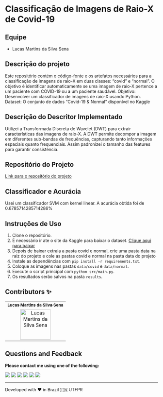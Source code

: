 # Classificação de Imagens de Raio-X de Covid-19

## Equipe
- Lucas Martins da Silva Sena


## Descrição do projeto
Este repositório contém o código-fonte e os artefatos necessários para a classificação de imagens de raio-X em duas classes: “covid” e “normal”. O objetivo é identificar automaticamente se uma imagem de raio-X pertence a um paciente com COVID-19 ou a um paciente saudável.
Objetivo: Desenvolver um classificador de imagens de raio-X usando Python.
Dataset: O conjunto de dados “Covid-19 & Normal” disponível no Kaggle


## Descrição do Descritor Implementado
Utilizei a Transformada Discreta de Wavelet (DWT) para extrair características das imagens de raio-X. A DWT permite decompor a imagem em diferentes sub-bandas de frequências, capturando tanto informações espaciais quanto frequenciais. Assim padronizei o tamanho das features para garantir consistência.

## Repositório do Projeto
[Link para o repositório do projeto](https://github.com/lukreitor/-Python---Classifica-o-de-Imagens-de-Raio-X-para-Detec-o-de-COVID-19)

## Classificador e Acurácia
Usei um classificador SVM com kernel linear. A acurácia obtida foi de  0.6785714285714286%

## Instruções de Uso
1. Clone o repositório.
2. É necessário ir ate o site da Kaggle para baixar o dataset. [Clique aqui para baixar](https://www.kaggle.com/datasets/tarandeep97/covid19-normal-posteroanteriorpa-xrays)
3. Depois de baixar extraia a pasta covid e normal, crie uma pasta data na raiz do projeto e cole as pastas covid e normal na pasta data do projeto 
4. Instale as dependências com `pip install -r requirements.txt`.
5. Coloque as imagens nas pastas `data/covid` e `data/normal`.
6. Execute o script principal com `python src/main.py`.
7. Os resultados serão salvos na pasta `results`.


## Contributors ✨

<table>
	<tr>
		<th align="center">
				<a href="https://github.com/lukreitor">
					<sub><b>Lucas Martins da Silva Sena</b></sub>
				</a>
		</th>
  	</tr>
 	<tr>
		<td align="center">
			<a href="https://github.com/lukreitor">
				<img src="https://avatars.githubusercontent.com/lukreitor" width="100px" alt="Lucas Martins da Silva Sena"/>
			</a>
		</td>
	</tr>
</table>


## Questions and Feedback

**Please contact me using one of the following:**

[<img src="https://img.shields.io/badge/twitter-%231DA1F2.svg?&style=for-the-badge&logo=twitter&logoColor=white" />](https://twitter.com/lukreitor) 
[<img src="https://img.shields.io/badge/linkedin-%230077B5.svg?&style=for-the-badge&logo=linkedin&logoColor=white" />](https://www.linkedin.com/in/lucasmartins-2001-2018/) 
[<img src = "https://img.shields.io/badge/instagram-%23E4405F.svg?&style=for-the-badge&logo=instagram&logoColor=white">](https://www.instagram.com/lucas15_m.s/) 
[<img src = "https://img.shields.io/badge/telegram-%233498DB.svg?&style=for-the-badge&logo=telegram&logoColor=white">](https://t.me/lukreitor/) 
[<img src = "https://img.shields.io/badge/facebook-%231877F2.svg?&style=for-the-badge&logo=facebook&logoColor=white">](https://www.facebook.com/profile.php?id=100008448453915) 
[<img src="https://img.shields.io/badge/DEV.TO-%230A0A0A.svg?&style=for-the-badge&logo=dev-dot-to&logoColor=white" />](https://dev.to/username)  

<p align="center">  
<hr>Developed with ❤️ in Brazil 🇮🇳 UTFPR
</p>
